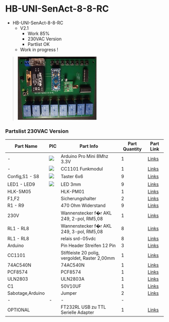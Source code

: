 # HB-UNI-SenAct-8-8-RC

+ HB-UNI-SenAct-8-8-RC
	+ V2.1
		* Work 85%
		* 230VAC Version
		* Partlist OK
	+ Work in progress !
>![](https://github.com/Backkevin/My_Homematic_Project/blob/master/HB-UNI-SenAct-8-8-RC/IMAGE/Default.jpg)

### Partslist 230VAC Version
                    
  Part Name   |      PIC      |   Part Info   | Part Quantity |   Part Link 
------------- | ------------- | ------------- | ------------- | -------------
-|<img src="https://ae01.alicdn.com/kf/HTB1TUqeXc_vK1Rjy0Foq6xIxVXaB/Atmega328P-Pro-Mini-328-Mini-Atmega328-3-3-V-8-Mhz-5-V-16-M-16.jpg_50x50.jpg">|Arduino Pro Mini 8Mhz 3.3V|1|[Links](https://de.aliexpress.com/item/32863952987.html?spm=a2g0s.9042311.0.0.27424c4d2YDzey)
-|<img src="https://ae01.alicdn.com/kf/HTB1ItkdaMFY.1VjSZFqq6ydbXXaq/CC1101-Drahtlose-Modul-Fern-bertragung-Antenne-868MHZ-SPI-Interface-Low-Power-M115-F-r-FSK-GFSK.jpg_50x50.jpg">|CC1101 Funkmodul|1|[Links](https://de.aliexpress.com/item/32924239954.html?spm=a2g0s.9042311.0.0.27424c4dO9ofu2)
Config,S1 - S8|<img src="https://ae01.alicdn.com/kf/HTB1M1sXJ4SYBuNjSsphq6zGvVXa3/6x6mm-Panel-PCB-Momentary-Tactile-Takt-Mini-Push-Button-Switch-DIP-4pin-6x6x4-3-5-6.jpg_50x50.jpg">|Taster 6x6|9|[Links](https://de.aliexpress.com/item/32912263133.html?spm=a2g0s.9042311.0.0.2cb44c4dtuowdv)
LED1 - LED9|<img src="https://ae01.alicdn.com/kf/HTB12T2qbAfb_uJkSne1q6zE4XXaM/600-st-cke-6-farben-x-100-st-cke-wei-Rot-Gr-n-Blau-Gelb-Orange.jpg_50x50.jpg">|LED 3mm|9|[Links](https://de.aliexpress.com/item/32844298998.html?spm=a2g0s.9042311.0.0.27424c4dBW9kvr)
HLK-5M05|<img src="">|HLK-PM01|1|[Links](https://de.aliexpress.com/item/32705471039.html?spm=a2g0s.9042311.0.0.2cb44c4dtuowdv)
F1,F2|<img src="">|Sicherungshalter|2|[Links](https://de.aliexpress.com/item/32817849786.html?spm=a2g0o.productlist.0.0.260073beDSkClD&algo_pvid=51b52a6f-dc94-4152-9721-98bffea40076&algo_expid=51b52a6f-dc94-4152-9721-98bffea40076-1&btsid=c94e558f-368d-470b-a49c-61c69230d3d9&ws_ab_test=searchweb0_0,searchweb201602_2,searchweb201603_52)
R1 - R9|<img src="">|470 Ohm Widerstand|9|[Links]()
230V|<img src="">|Wannenstecker f�r AKL 249, 2-pol, RM5,08|1|[Links](https://www.reichelt.de/wannenstecker-fuer-akl-249-2-pol-rm5-08-akl-230-02-p36701.html?)
RL1 - RL8|<img src="">|Wannenstecker f�r AKL 249, 3-pol, RM5,08|8|[Links](https://www.reichelt.de/wannenstecker-fuer-akl-249-3-pol-rm5-08-akl-230-03-p36702.html?)
RL1 - RL8|<img src="">|relais srd-05vdc|8|[Links](https://de.aliexpress.com/item/32695798177.html?spm=a2g0o.productlist.0.0.46db7659cuB4fB&algo_pvid=f16bd12e)
Arduino|<img src="">|Pin Header Streifen 12 Pin|3|[Links](https://de.aliexpress.com/item/32904918519.html?spm=a2g0s.9042311.0.0.27424c4dCsKCBi)
CC1101|<img src="">|Stiftleiste 20 polig, vergoldet, Raster 2,00mm|1|[Links](https://secure.reichelt.com/lu/de/stiftleiste-20-pol-vergoldet-bkl-10120400-p235635.html?)
74AC540N|<img src="">|74AC540N|1|[Links](https://de.aliexpress.com/item/32962771569.html?spm=a2g0s.9042311.0.0.27424c4d9oXxJ5)
PCF8574|<img src="">|PCF8574|1|[Links](https://de.aliexpress.com/item/32933373566.html?spm=a2g0o.productlist.0.0.64a84f64Lvqpim&algo_pvid=cbe97703-3691-461b-ab85-9e0ba62d57db&algo_expid=cbe97703-3691-461b-ab85-9e0ba62d57db-1&btsid=dcfb9457-b3f3-4e03-af0e-92040a947379&ws_ab_test=searchweb0_0,searchweb201602_2,searchweb201603_52)
ULN2803|<img src="">|ULN2803A|1|[Links](https://de.aliexpress.com/item/32881616806.html?spm=a2g0o.productlist.0.0.27805012dPDPf4&algo_pvid=2ce275e5-5ca6-4441-a1e3-fb3df6923537&algo_expid=2ce275e5-5ca6-4441-a1e3-fb3df6923537-0&btsid=14cad76a-3ab1-4af8-af47-443eb0bf5dae&ws_ab_test=searchweb0_0,searchweb201602_2,searchweb201603_52)
C1|<img src="">|50V10UF|1|[Links](https://de.aliexpress.com/item/32741687066.html?spm=a2g0o.productlist.0.0.4d225216N68Cr1&algo_pvid=dbcb75f4-e623-4355-8aa4-ccd3a7b65d32&algo_expid=dbcb75f4-e623-4355-8aa4-ccd3a7b65d32-3&btsid=a9b8176e-1372-45d7-a781-8d3fc9fab8e5&ws_ab_test=searchweb0_0,searchweb201602_2,searchweb201603_52)
Sabotage,Arduino|<img src="">|Jumper|2|[Links](https://de.aliexpress.com/item/32873263301.html?spm=a2g0o.productlist.0.0.18ea263dluRsmQ&algo_pvid=b495ebad-e4de-4809-a086-8143c1f9f12b&algo_expid=b495ebad-e4de-4809-a086-8143c1f9f12b-2&btsid=53bb7c29-6fd7-4471-b8c4-bc2766b36d10&ws_ab_test=searchweb0_0,searchweb201602_2,searchweb201603_52)
-|-|-|-
OPTIONAL|<img src="">|FT232RL USB zu TTL Serielle Adapter|1|[Links](https://de.aliexpress.com/item/32846166237.html?spm=a2g0s.9042311.0.0.27424c4dQGznlY)


